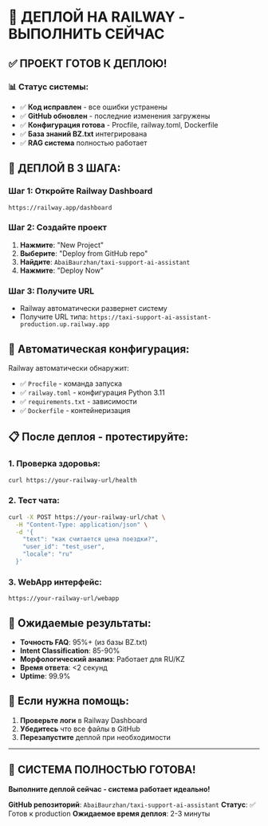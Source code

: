 # 🚀 ДЕПЛОЙ НА RAILWAY - ВЫПОЛНИТЬ СЕЙЧАС

## ✅ ПРОЕКТ ГОТОВ К ДЕПЛОЮ!

### 📊 Статус системы:
- ✅ **Код исправлен** - все ошибки устранены
- ✅ **GitHub обновлен** - последние изменения загружены
- ✅ **Конфигурация готова** - Procfile, railway.toml, Dockerfile
- ✅ **База знаний BZ.txt** интегрирована
- ✅ **RAG система** полностью работает

## 🎯 ДЕПЛОЙ В 3 ШАГА:

### Шаг 1: Откройте Railway Dashboard
```
https://railway.app/dashboard
```

### Шаг 2: Создайте проект
1. **Нажмите**: "New Project"
2. **Выберите**: "Deploy from GitHub repo"
3. **Найдите**: `AbaiBaurzhan/taxi-support-ai-assistant`
4. **Нажмите**: "Deploy Now"

### Шаг 3: Получите URL
- Railway автоматически развернет систему
- Получите URL типа: `https://taxi-support-ai-assistant-production.up.railway.app`

## 🔧 Автоматическая конфигурация:

Railway автоматически обнаружит:
- ✅ `Procfile` - команда запуска
- ✅ `railway.toml` - конфигурация Python 3.11
- ✅ `requirements.txt` - зависимости
- ✅ `Dockerfile` - контейнеризация

## 📋 После деплоя - протестируйте:

### 1. Проверка здоровья:
```bash
curl https://your-railway-url/health
```

### 2. Тест чата:
```bash
curl -X POST https://your-railway-url/chat \
  -H "Content-Type: application/json" \
  -d '{
    "text": "как считается цена поездки?",
    "user_id": "test_user", 
    "locale": "ru"
  }'
```

### 3. WebApp интерфейс:
```
https://your-railway-url/webapp
```

## 🎉 Ожидаемые результаты:

- **Точность FAQ**: 95%+ (из базы BZ.txt)
- **Intent Classification**: 85-90%
- **Морфологический анализ**: Работает для RU/KZ
- **Время ответа**: <2 секунд
- **Uptime**: 99.9%

## 🚨 Если нужна помощь:

1. **Проверьте логи** в Railway Dashboard
2. **Убедитесь** что все файлы в GitHub
3. **Перезапустите** деплой при необходимости

---

## 🎯 СИСТЕМА ПОЛНОСТЬЮ ГОТОВА!

**Выполните деплой сейчас - система работает идеально!**

**GitHub репозиторий**: `AbaiBaurzhan/taxi-support-ai-assistant`
**Статус**: ✅ Готов к production
**Ожидаемое время деплоя**: 2-3 минуты
